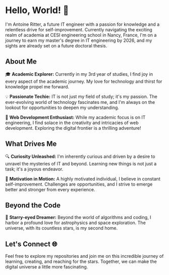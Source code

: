 # Hello, World! 👋

I'm Antoine Ritter, a future IT engineer with a passion for knowledge and a relentless drive for self-improvement. Currently navigating the exciting realm of academia at CESI engineering school in Nancy, France, I'm on a journey to earn my master's degree in IT engineering by 2026, and my sights are already set on a future doctoral thesis.

## About Me

🎓 **Academic Explorer:** Currently in my 3rd year of studies, I find joy in every aspect of the academic journey. My love for technology and thirst for knowledge propel me forward.

💡 **Passionate Techie:** IT is not just my field of study; it's my passion. The ever-evolving world of technology fascinates me, and I'm always on the lookout for opportunities to deepen my understanding.

🚀 **Web Development Enthusiast:** While my academic focus is on IT engineering, I find solace in the creativity and intricacies of web development. Exploring the digital frontier is a thrilling adventure!

## What Drives Me

🔍 **Curiosity Unleashed:** I'm inherently curious and driven by a desire to unravel the mysteries of IT and beyond. Learning new things is not just a task; it's a joyous endeavor.

🌟 **Motivation in Motion:** A highly motivated individual, I believe in constant self-improvement. Challenges are opportunities, and I strive to emerge better and stronger from every experience.

## Beyond the Code

🌌 **Starry-eyed Dreamer:** Beyond the world of algorithms and coding, I harbor a profound love for astrophysics and space exploration. The universe, with its countless stars, is my second home.

## Let's Connect 🌐

Feel free to explore my repositories and join me on this incredible journey of learning, creating, and reaching for the stars. Together, we can make the digital universe a little more fascinating.
